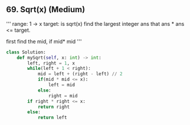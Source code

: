 ## 69. Sqrt(x) (Medium)

'''
range: 1 -> x
target: is sqrt(x)
find the largest integer ans that ans * ans <= target. 

first find the mid, if mid* mid 
'''
```python
class Solution:
    def mySqrt(self, x: int) -> int:
        left, right = 1, x
        while(left + 1 < right):
            mid = left + (right - left) // 2
            if(mid * mid <= x):
                left = mid
            else: 
                right = mid
        if right * right <= x:
            return right
        else:
            return left
                
```
